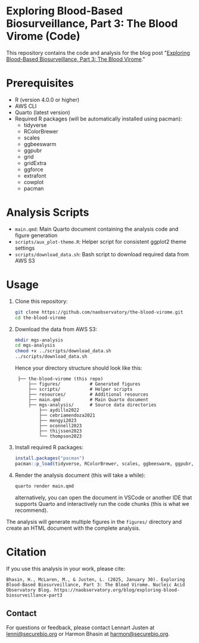 # Exploring Blood-Based Biosurveillance, Part 3: The Blood Virome (Code)

This repository contains the code and analysis for the blog post "[Exploring Blood-Based Biosurveillance, Part 3: The Blood Virome](https://naobservatory.org/blog/exploring-blood-biosurveillance-part3)."
  
# Prerequisites

- R (version 4.0.0 or higher)
- AWS CLI
- Quarto (latest version)
- Required R packages (will be automatically installed using pacman):
  - tidyverse
  - RColorBrewer
  - scales
  - ggbeeswarm
  - ggpubr
  - grid
  - gridExtra
  - ggforce
  - extrafont
  - cowplot
  - pacman

# Analysis Scripts

- `main.qmd`: Main Quarto document containing the analysis code and figure generation
- `scripts/aux_plot-theme.R`: Helper script for consistent ggplot2 theme settings
- `scripts/download_data.sh`: Bash script to download required data from AWS S3

# Usage

1. Clone this repository:
   ```bash
   git clone https://github.com/naobservatory/the-blood-virome.git
   cd the-blood-virome
   ```

2. Download the data from AWS S3:
   ```bash
   mkdir mgs-analysis
   cd mgs-analysis
   chmod +x ../scripts/download_data.sh
   ../scripts/download_data.sh
   ```

   Hence your directory structure should look like this:
   ```
    ├── the-blood-virome (this repo)
        ├── figures/           # Generated figures
        ├── scripts/           # Helper scripts
        ├── resources/         # Additional resources
        ├── main.qmd           # Main Quarto document
        ├── mgs-analysis/      # Source data directories
            ├── aydillo2022
            ├── cebriamendoza2021
            ├── mengyi2023
            ├── oconnell2023
            ├── thijssen2023
            └── thompson2023
    ```

3. Install required R packages:
   ```R
   install.packages("pacman")
   pacman::p_load(tidyverse, RColorBrewer, scales, ggbeeswarm, ggpubr, grid, gridExtra, ggforce, extrafont, cowplot)
   ```

4. Render the analysis document (this will take a while):
   ```bash
   quarto render main.qmd
   ```
   alternatively, you can open the document in VSCode or another IDE that supports Quarto and interactively run the code chunks (this is what we recommend).

The analysis will generate multiple figures in the `figures/` directory and create an HTML document with the complete analysis.

# Citation

If you use this analysis in your work, please cite:
```
Bhasin, H., McLaren, M., & Justen, L. (2025, January 30). Exploring Blood-Based Biosurveillance, Part 3: The Blood Virome. Nucleic Acid Observatory Blog. https://naobservatory.org/blog/exploring-blood-biosurveillance-part3
```

## Contact

For questions or feedback, please contact Lennart Justen at lenni@securebio.org or Harmon Bhasin at harmon@securebio.org.
